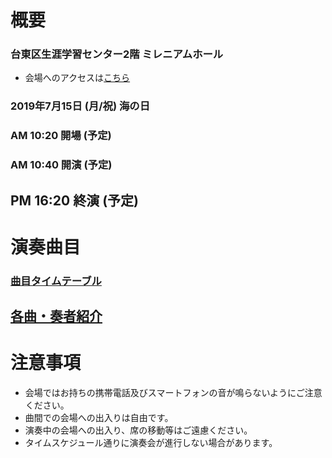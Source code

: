 # 概要

### 台東区生涯学習センター2階 ミレニアムホール
* 会場へのアクセスは[こちら](http://www.city.taito.lg.jp/index/kurashi/gakushu/syougaigakusyuucente/annaizu.html)

### 2019年7月15日 (月/祝) 海の日
### AM 10:20 開場 (予定)
### AM 10:40 開演 (予定)
## PM 16:20 終演 (予定)


# 演奏曲目
### [曲目タイムテーブル](timetable) 
## [各曲・奏者紹介](introduction)

# 注意事項
* 会場ではお持ちの携帯電話及びスマートフォンの音が鳴らないようにご注意ください。
* 曲間での会場への出入りは自由です。
* 演奏中の会場への出入り、席の移動等はご遠慮ください。
* タイムスケジュール通りに演奏会が進行しない場合があります。
